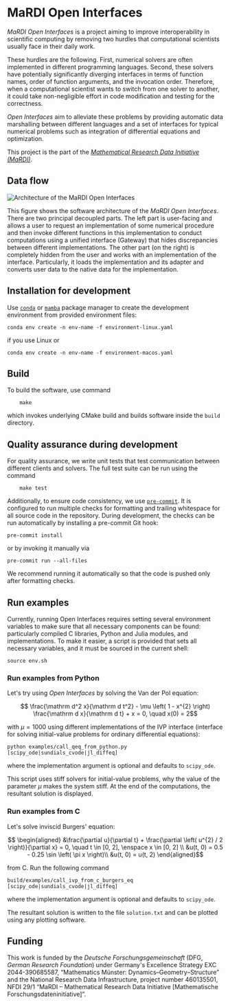 # MaRDI Open Interfaces

_MaRDI Open Interfaces_ is a project aiming to improve interoperability
in scientific computing by removing two hurdles that computational scientists
usually face in their daily work.

These hurdles are the following.
First, numerical solvers are often implemented in different programming
languages.
Second, these solvers have potentially significantly diverging interfaces
in terms of function names, order of function arguments, and the invocation
order.
Therefore, when a computational scientist wants to switch from one solver
to another, it could take non-negligible effort in code modification
and testing for the correctness.

_Open Interfaces_ aim to alleviate these problems by providing automatic data
marshalling between different languages and a set of interfaces for typical
numerical problems such as integration of differential equations and
optimization.

This project is the part of the [_Mathematical Research Data Initiative
(MaRDI)_](https://mardi4nfdi.de).

## Data flow

![Architecture of the MaRDI Open Interfaces](assets/arch.png)

This figure shows the software architecture of the _MaRDI Open Interfaces_.
There are two principal decoupled parts. The left part is user-facing
and allows a user to request an implementation of some numerical procedure
and then invoke different functions in this implementation to conduct
computations using a unified interface (Gateway)
that hides discrepancies between different implementations.
The other part (on the right) is completely hidden from the user
and works with an implementation of the interface.
Particularly, it loads the implementation and its adapter and converts
user data to the native data for the implementation.

## Installation for development

Use [`conda`](
    https://conda.io/projects/conda/en/latest/user-guide/getting-started.html#managing-environments
) or [`mamba`](
https://mamba.readthedocs.io/en/latest/user_guide/mamba.html#mamba-user-guide
) package manager to create the development environment from provided
environment files:
```shell
conda env create -n env-name -f environment-linux.yaml
```
if you use Linux or
```shell
conda env create -n env-name -f environment-macos.yaml
```

## Build

To build the software, use command
```shell
    make
```
which invokes underlying CMake build and builds software inside
the `build` directory.

## Quality assurance during development

For quality assurance, we write unit tests that test communication between
different clients and solvers.
The full test suite can be run using the command
```shell
    make test
```

Additionally, to ensure code consistency,
we use [`pre-commit`](https://pre-commit.com/).
It is configured to run multiple checks for formatting and trailing whitespace
for all source code in the repository.
During development, the checks can be run automatically by installing
a pre-commit Git hook:

    pre-commit install

or by invoking it manually via

    pre-commit run --all-files

We recommend running it automatically so that the code is pushed only after
formatting checks.

## Run examples

Currently, running Open Interfaces requires setting several environment
variables to make sure that all necessary components can be found:
particularly compiled C libraries, Python and Julia modules, and
implementations.
To make it easier, a script is provided that sets all necessary variables,
and it must be sourced in the current shell:
```shell
source env.sh
```

### Run examples from Python

Let's try using _Open Interfaces_ by solving the Van der Pol equation:
```math
  \frac{\mathrm d^2 x}{\mathrm d t^2} - \mu
  \left(
    1 - x^{2}
  \right) \frac{\mathrm d x}{\mathrm d t} + x = 0, \quad
  x(0) = 2
```
with $\mu = 1000$
using different implementations of the IVP interface (interface for solving
initial-value problems for ordinary differential equations):
```shell
python examples/call_qeq_from_python.py [scipy_ode|sundials_cvode|jl_diffeq]
```
where the implementation argument is optional and defaults to `scipy_ode`.

This script uses stiff solvers for initial-value problems, why the value
of the parameter $\mu$ makes the system stiff.
At the end of the computations, the resultant solution is displayed.

### Run examples from C

Let's solve inviscid Burgers' equation:
```math
  \begin{aligned}
    &\frac{\partial u}{\partial t} +
        \frac{\partial \left( u^{2} / 2 \right)}{\partial x} = 0,
    \quad t \in [0, 2], \enspace x \in [0, 2] \\
    &u(t, 0) = 0.5 - 0.25 \sin \left( \pi x \right)\\
    &u(t, 0) = u(t, 2)
  \end{aligned}
```
from C. Run the following command
```shell
build/examples/call_ivp_from_c_burgers_eq [scipy_ode|sundials_cvode|jl_diffeq]
```
where the implementation argument is optional and defaults to `scipy_ode`.

The resultant solution is written to the file `solution.txt` and can be plotted
using any plotting software.


## Funding

This work is funded by the _Deutsche Forschungsgemeinschaft_ (DFG, _German
Research Foundation_) under Germany's Excellence Strategy EXC 2044-390685587,
“Mathematics Münster: Dynamics–Geometry–Structure” and the National Research
Data Infrastructure, project number&nbsp;460135501, NFDI&nbsp;29/1
“MaRDI – Mathematical Research Data Initiative
[Mathematische Forschungsdateninitiative]”.

